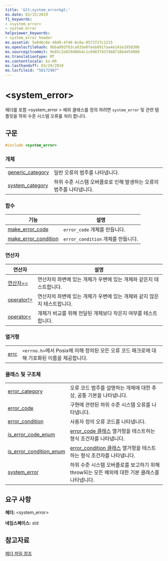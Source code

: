 ```yaml
---
title: '&lt;system_error&gt;'
ms.date: 03/15/2019
f1_keywords:
- <system_error>
- system_error
helpviewer_keywords:
- system_error header
ms.assetid: 5e046c6e-48d9-4740-8c8a-05f3727c1215
ms.openlocfilehash: 9bba893f63ca935e0feeb891faa4e141e1958306
ms.sourcegitcommit: 9e85c2e029d06b4c1c69837437468718b4d54908
ms.translationtype: MT
ms.contentlocale: ko-KR
ms.lasthandoff: 03/19/2019
ms.locfileid: "58172987"
---
```

# <a name="ltsystemerrorgt"></a>&lt;system_error&gt;

헤더를 포함 \<system_error > 예외 클래스를 정의 하려면 `system_error` 및 관련 템플릿을 하위 수준 시스템 오류를 처리 합니다.

## <a name="syntax"></a>구문

```cpp
#include <system_error>
```

### <a name="objects"></a>개체

|||
|-|-|
|[generic_category](../standard-library/system-error-functions.md#generic_category)|일반 오류의 범주를 나타냅니다.|
|[system_category](../standard-library/system-error-functions.md#system_category)|하위 수준 시스템 오버플로로 인해 발생하는 오류의 범주를 나타냅니다.|

### <a name="functions"></a>함수

|기능|설명|
|-|-|
|[make_error_code](../standard-library/system-error-functions.md#make_error_code)|`error_code` 개체를 만듭니다.|
|[make_error_condition](../standard-library/system-error-functions.md#make_error_condition)|`error_condition` 개체를 만듭니다.|

### <a name="operators"></a>연산자

|연산자|설명|
|-|-|
|[연산자==](../standard-library/system-error-operators.md#op_eq_eq)|연산자의 좌변에 있는 개체가 우변에 있는 개체와 같은지 테스트합니다.|
|[operator!=](../standard-library/system-error-operators.md#op_neq)|연산자의 좌변에 있는 개체가 우변에 있는 개체와 같지 않은지 테스트합니다.|
|[operator<](../standard-library/system-error-operators.md#op_lt)|개체가 비교를 위해 전달된 개체보다 작은지 여부를 테스트합니다.|

### <a name="enumerations"></a>열거형

|||
|-|-|
|[errc](../standard-library/system-error-enums.md#errc)|`<errno.h>`에서 Posix에 의해 정의된 모든 오류 코드 매크로에 대해 기호화된 이름을 제공합니다.|

### <a name="classes-and-structs"></a>클래스 및 구조체

|||
|-|-|
|[error_category](../standard-library/error-category-class.md)|오류 코드 범주를 설명하는 개체에 대한 추상, 공통 기본을 나타냅니다.|
|[error_code](../standard-library/error-code-class.md)|구현에 관련된 하위 수준 시스템 오류를 나타냅니다.|
|[error_condition](../standard-library/error-condition-class.md)|사용자 정의 오류 코드를 나타냅니다.|
|[is_error_code_enum](../standard-library/is-error-code-enum-class.md)|[error_code 클래스](../standard-library/error-code-class.md) 열거형을 테스트하는 형식 조건자를 나타냅니다.|
|[is_error_condition_enum](../standard-library/is-error-condition-enum-class.md)|[error_condition 클래스](../standard-library/error-condition-class.md) 열거형을 테스트하는 형식 조건자를 나타냅니다.|
|[system_error](../standard-library/system-error-class.md)|하위 수준 시스템 오버플로를 보고하기 위해 throw되는 모든 예외에 대한 기본 클래스를 나타냅니다.|

## <a name="requirements"></a>요구 사항

**헤더:** \<system_error>

**네임스페이스:** std

## <a name="see-also"></a>참고자료

[헤더 파일 참조](../standard-library/cpp-standard-library-header-files.md)<br/>
